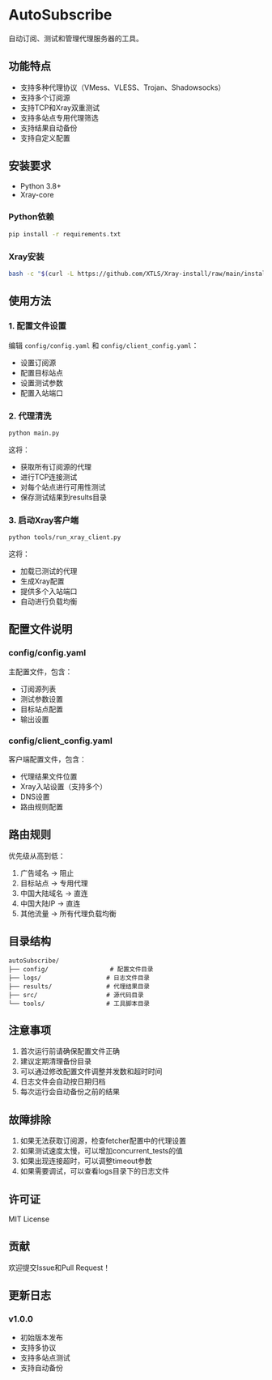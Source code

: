 # AutoSubscribe

自动订阅、测试和管理代理服务器的工具。

## 功能特点

- 支持多种代理协议（VMess、VLESS、Trojan、Shadowsocks）
- 支持多个订阅源
- 支持TCP和Xray双重测试
- 支持多站点专用代理筛选
- 支持结果自动备份
- 支持自定义配置

## 安装要求

- Python 3.8+
- Xray-core

### Python依赖

```bash
pip install -r requirements.txt
```

### Xray安装

```bash
bash -c "$(curl -L https://github.com/XTLS/Xray-install/raw/main/install-release.sh)" @ install
```

## 使用方法

### 1. 配置文件设置

编辑 `config/config.yaml` 和 `config/client_config.yaml`：
- 设置订阅源
- 配置目标站点
- 设置测试参数
- 配置入站端口

### 2. 代理清洗

```bash
python main.py
```

这将：
- 获取所有订阅源的代理
- 进行TCP连接测试
- 对每个站点进行可用性测试
- 保存测试结果到results目录

### 3. 启动Xray客户端

```bash
python tools/run_xray_client.py
```

这将：
- 加载已测试的代理
- 生成Xray配置
- 提供多个入站端口
- 自动进行负载均衡

## 配置文件说明

### config/config.yaml

主配置文件，包含：
- 订阅源列表
- 测试参数设置
- 目标站点配置
- 输出设置

### config/client_config.yaml

客户端配置文件，包含：
- 代理结果文件位置
- Xray入站设置（支持多个）
- DNS设置
- 路由规则配置

## 路由规则

优先级从高到低：
1. 广告域名 -> 阻止
2. 目标站点 -> 专用代理
3. 中国大陆域名 -> 直连
4. 中国大陆IP -> 直连
5. 其他流量 -> 所有代理负载均衡

## 目录结构

```
autoSubscribe/
├── config/                 # 配置文件目录
├── logs/                  # 日志文件目录
├── results/               # 代理结果目录
├── src/                   # 源代码目录
└── tools/                 # 工具脚本目录
```

## 注意事项

1. 首次运行前请确保配置文件正确
2. 建议定期清理备份目录
3. 可以通过修改配置文件调整并发数和超时时间
4. 日志文件会自动按日期归档
5. 每次运行会自动备份之前的结果

## 故障排除

1. 如果无法获取订阅源，检查fetcher配置中的代理设置
2. 如果测试速度太慢，可以增加concurrent_tests的值
3. 如果出现连接超时，可以调整timeout参数
4. 如果需要调试，可以查看logs目录下的日志文件

## 许可证

MIT License

## 贡献

欢迎提交Issue和Pull Request！

## 更新日志

### v1.0.0
- 初始版本发布
- 支持多协议
- 支持多站点测试
- 支持自动备份